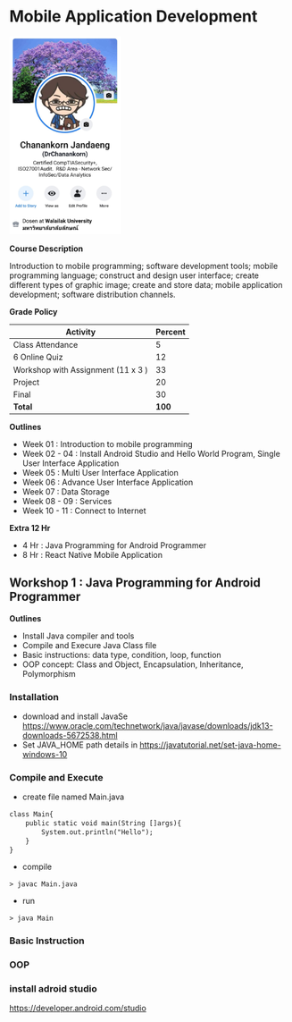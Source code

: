 # Mobile Application Development

<img src="me.png" alt="drawing" width="200"/>


**Course Description**

Introduction to mobile programming; software development tools; mobile programming language; construct and design user interface; create different types of graphic image; create and store data; mobile application development; software distribution channels.

**Grade Policy**

| Activity  | Percent |
| -------------| ------------- |
|Class Attendance	| 5|
|6 Online Quiz 	|12|
|Workshop with Assignment (11 x 3 )	|33|
|Project	|20|
|Final	|30|
|**Total**	|**100**|


**Outlines**
- Week 01 : Introduction to mobile programming
- Week 02 - 04 : Install Android Studio and Hello World Program, Single User Interface Application
- Week 05  : Multi User Interface Application
- Week 06 : Advance User Interface Application
- Week 07 : Data Storage
- Week 08 - 09 : Services
- Week 10 - 11 : Connect to Internet 

**Extra 12 Hr**
- 4 Hr : Java Programming for Android Programmer
- 8 Hr : React Native Mobile Application

## Workshop 1 : Java Programming for Android Programmer

**Outlines**
- Install Java compiler and tools
- Compile and Execure Java Class file 
- Basic instructions: data type, condition, loop, function
- OOP concept: Class and Object, Encapsulation, Inheritance, Polymorphism

### Installation
- download and install JavaSe https://www.oracle.com/technetwork/java/javase/downloads/jdk13-downloads-5672538.html
- Set JAVA_HOME path details in https://javatutorial.net/set-java-home-windows-10

### Compile and Execute
- create file named Main.java
```
class Main{
    public static void main(String []args){
        System.out.println("Hello");
    }
}
```
- compile 
```
> javac Main.java
```
- run
```
> java Main
```
### Basic Instruction

### OOP



### install adroid studio
https://developer.android.com/studio